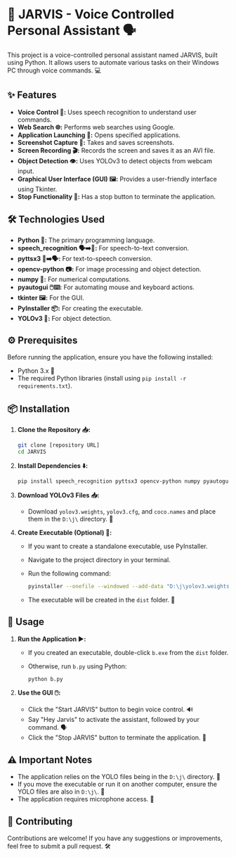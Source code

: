 # 🤖 JARVIS - Voice Controlled Personal Assistant 🗣️

This project is a voice-controlled personal assistant named JARVIS, built using Python. It allows users to automate various tasks on their Windows PC through voice commands. 💻

## ✨ Features

* **Voice Control 🎤:** Uses speech recognition to understand user commands.
* **Web Search 🌐:** Performs web searches using Google.
* **Application Launching 🚀:** Opens specified applications.
* **Screenshot Capture 📸:** Takes and saves screenshots.
* **Screen Recording 🎬:** Records the screen and saves it as an AVI file.
* **Object Detection 👁️:** Uses YOLOv3 to detect objects from webcam input.
* **Graphical User Interface (GUI) 🖼️:** Provides a user-friendly interface using Tkinter.
* **Stop Functionality 🛑:** Has a stop button to terminate the application.

## 🛠️ Technologies Used

* **Python 🐍:** The primary programming language.
* **speech_recognition 🗣️➡️📝:** For speech-to-text conversion.
* **pyttsx3 📝➡️🗣️:** For text-to-speech conversion.
* **opencv-python 📷:** For image processing and object detection.
* **numpy 🔢:** For numerical computations.
* **pyautogui 🖱️⌨️:** For automating mouse and keyboard actions.
* **tkinter 🖼️:** For the GUI.
* **PyInstaller 📦:** For creating the executable.
* **YOLOv3 🎯:** For object detection.

## ⚙️ Prerequisites

Before running the application, ensure you have the following installed:

* Python 3.x 🐍
* The required Python libraries (install using `pip install -r requirements.txt`).

## 📦 Installation

1.  **Clone the Repository 📥:**

    ```bash
    git clone [repository URL]
    cd JARVIS
    ```

2.  **Install Dependencies ⬇️:**

    ```bash
    pip install speech_recognition pyttsx3 opencv-python numpy pyautogui tkinter
    ```

3.  **Download YOLOv3 Files 📥:**

    * Download `yolov3.weights`, `yolov3.cfg`, and `coco.names` and place them in the `D:\j\` directory. 📂

4.  **Create Executable (Optional) 🚀:**

    * If you want to create a standalone executable, use PyInstaller.
    * Navigate to the project directory in your terminal.
    * Run the following command:

        ```bash
        pyinstaller --onefile --windowed --add-data "D:\j\yolov3.weights;." --add-data "D:\j\yolov3.cfg;." --add-data "D:\j\coco.names;." b.py
        ```

    * The executable will be created in the `dist` folder. 📁

## 🚀 Usage

1.  **Run the Application ▶️:**

    * If you created an executable, double-click `b.exe` from the `dist` folder.
    * Otherwise, run `b.py` using Python:

        ```bash
        python b.py
        ```

2.  **Use the GUI 🖱️:**

    * Click the "Start JARVIS" button to begin voice control. 🔊
    * Say "Hey Jarvis" to activate the assistant, followed by your command. 🗣️
    * Click the "Stop JARVIS" button to terminate the application. 🛑

## ⚠️ Important Notes

* The application relies on the YOLO files being in the `D:\j\` directory. 📂
* If you move the executable or run it on another computer, ensure the YOLO files are also in `D:\j\`. 📂
* The application requires microphone access. 🎤

## 🤝 Contributing

Contributions are welcome! If you have any suggestions or improvements, feel free to submit a pull request. 🛠️
